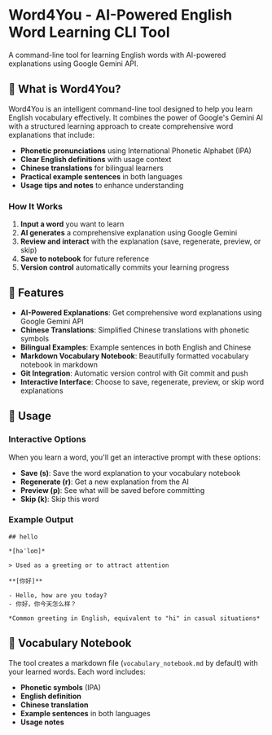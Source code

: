# Word4You - AI-Powered English Word Learning CLI Tool

A command-line tool for learning English words with AI-powered explanations using Google Gemini API.

## 🎯 What is Word4You?

Word4You is an intelligent command-line tool designed to help you learn English vocabulary effectively. It combines the power of Google's Gemini AI with a structured learning approach to create comprehensive word explanations that include:

- **Phonetic pronunciations** using International Phonetic Alphabet (IPA)
- **Clear English definitions** with usage context
- **Chinese translations** for bilingual learners
- **Practical example sentences** in both languages
- **Usage tips and notes** to enhance understanding

### How It Works

1. **Input a word** you want to learn
2. **AI generates** a comprehensive explanation using Google Gemini
3. **Review and interact** with the explanation (save, regenerate, preview, or skip)
4. **Save to notebook** for future reference
5. **Version control** automatically commits your learning progress

## 🌟 Features

- **AI-Powered Explanations**: Get comprehensive word explanations using Google Gemini API
- **Chinese Translations**: Simplified Chinese translations with phonetic symbols
- **Bilingual Examples**: Example sentences in both English and Chinese
- **Markdown Vocabulary Notebook**: Beautifully formatted vocabulary notebook in markdown
- **Git Integration**: Automatic version control with Git commit and push
- **Interactive Interface**: Choose to save, regenerate, preview, or skip word explanations

## 📖 Usage

### Interactive Options

When you learn a word, you'll get an interactive prompt with these options:

- **Save (s)**: Save the word explanation to your vocabulary notebook
- **Regenerate (r)**: Get a new explanation from the AI
- **Preview (p)**: See what will be saved before committing
- **Skip (k)**: Skip this word

### Example Output

```
## hello

*[həˈloʊ]*

> Used as a greeting or to attract attention

**[你好]**

- Hello, how are you today?
- 你好，你今天怎么样？

*Common greeting in English, equivalent to "hi" in casual situations*
```

## 📝 Vocabulary Notebook

The tool creates a markdown file (`vocabulary_notebook.md` by default) with your learned words. Each word includes:

- **Phonetic symbols** (IPA)
- **English definition**
- **Chinese translation**
- **Example sentences** in both languages
- **Usage notes**
